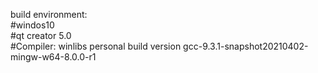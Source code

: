 build environment:  
#windos10  
#qt creator 5.0  
#Compiler: winlibs personal build version gcc-9.3.1-snapshot20210402-mingw-w64-8.0.0-r1  

